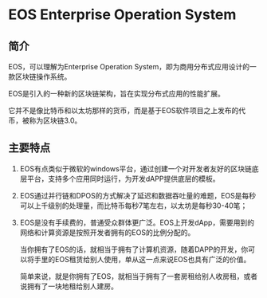 # EOS Enterprise Operation System

## 简介

EOS，可以理解为Enterprise Operation System，即为商用分布式应用设计的一款区块链操作系统。

EOS是引入的一种新的区块链架构，旨在实现分布式应用的性能扩展。

它并不是像比特币和以太坊那样的货币，而是基于EOS软件项目之上发布的代币，被称为区块链3.0。

## 主要特点

   1. EOS有点类似于微软的windows平台，通过创建一个对开发者友好的区块链底层平台，支持多个应用同时运行，为开发dAPP提供底层的模板。
   2. EOS通过并行链和DPOS的方式解决了延迟和数据吞吐量的难题，EOS是每秒可以上千级别的处理量，而比特币每秒7笔左右，以太坊是每秒30-40笔；
   3. EOS是没有手续费的，普通受众群体更广泛。EOS上开发dApp，需要用到的网络和计算资源是按照开发者拥有的EOS的比例分配的。
      
      当你拥有了EOS的话，就相当于拥有了计算机资源，随着DAPP的开发，你可以将手里的EOS租赁给别人使用，单从这一点来说EOS也具有广泛的价值。
      
      简单来说，就是你拥有了EOS，就相当于拥有了一套房租给别人收房租，或者说拥有了一块地租给别人建房。